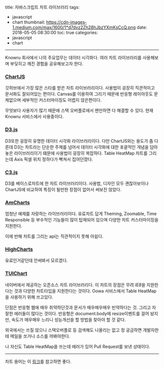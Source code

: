 title: 자바스크립트 차트 라이브러리
tags:
  - javascript
  - chart
thumbnail: https://cdn-images-1.medium.com/max/1600/1*d7dvz2Zh28hJbzYXmKsCcQ.png
date: 2018-05-05 08:30:00
toc: true
categories:
- javascript
- chart
---

Knowru 회사에서 나의 주요업무는 데이터 시각화다. 여러 차트 라이브러리를 사용해보며 부딪히고 깨진 경험을 공유해보고자 한다.

<!-- more -->

### [ChartJS](https://www.chartjs.org/)
깃허브에서 가장 많은 스타를 받은 차트 라이브러리이다.
사용법이 굉장히 직관적이고 문서화도 잘되어있는 편이다.
Canvas를 이용하여 그리기 때문에 반응형 레이아웃도 문제없으며
세부적인 커스터마이징도 어렵지 않은편이다.

무엇보다 사용자가 많기 때문에 스택 오버플로에서 왠만하면 다 해결할 수 있다.
현재 Knowru 서비스에서 사용중이다.


### [D3.js](https://d3js.org/)
D3또한 굉장히 유명한 데이터 시각화 라이브러리이다.
다만 ChartJS와는 용도가 좀 다른데 D3는 차트라는 단순한 주제를 넘어서
데이터 시각화에 대한 포괄적인 개념을 담아놓은 라이브러리이기 떄문에 사용법이 굉장히 복잡하다.
Table HeatMap 차트를 그리는데 Axis 픽셀 위치 정하다가 빡쳐서 집어던졌다.

### [C3.js](http://c3js.org/)
D3를 베이스로차트에 한 차트 라이브러리이다.
사용법, 디자인 모두 괜찮아보이나 ChartJS에 비교하여 특징이 될만한 장점이 없어서 써보진 않았다.

### [AmCharts](https://www.amcharts.com/)
엄청난 예제를 자랑하는 라이브러리이다.
유료차트 답게 Theming, Zoomable, Time Responsible 등 
부수적인 기능들이 많이 탑재되어 있으며
다양한 차트 커스터마이징을 지원한다.

이에 반해 차트를 그리는 api는 직관적이지 못해 아쉽다.

### [HighCharts](https://www.highcharts.com)
유료인거같던데 안써봐서 모르겠다.

### [TUIChart](https://github.com/nhnent/tui.chart)
네이버에서 제공하는 오픈소스 차트 라이브러리다.
이 차트의 장점은 무려 *IE8*을 지원한다는 것과 다양한 차트타입을 지원한다는 것이다.
Oowa 서비스에서 Table HeatMap을 사용하기 위해 쓰고있다.

단점은 반응형 웹에 매우 취약하단것과 문서가 매우매우매우 빈약하다는 것. 그리고 자잘한 에러들이 많다는 것이다.
반응형은 document.body에 resize이벤트를 걸어 놨지만, 속도가 매우매우 느리니 성능개선을 할 방법을 찾아야 할 것 같다.

외국에서는 쓰질 않으니 스택오버플로 등 검색해도 나올리는 없고 정 궁금하면 개발자한테 메일을 쏘거나 소스를 까봐야한다.

나 자신도 Table HeatMap을 쓰는데 에러가 있어 Pull Request를 보낸 상태이다.

---

차트 용어는 이 [링크](https://wiki.pentaho.com/display/Reporting/Charting+Terminology)를 참고하면 좋다.
<!--stackedit_data:
eyJoaXN0b3J5IjpbMTAzNDQzNjYxLC0xMzk0NjA4Mzc1LDcyMT
Q0ODA0NSwtNjU1NDEzNzQ1XX0=
-->